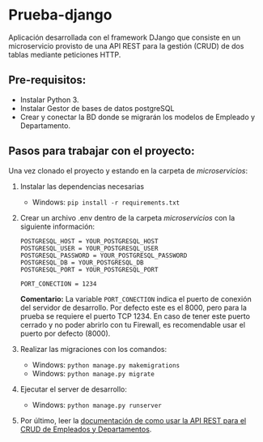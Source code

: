 # Prueba-django
Aplicación desarrollada con el framework DJango que consiste en un microservicio provisto de una API REST para la gestión (CRUD) de dos tablas mediante peticiones HTTP. 

## Pre-requisitos:
* Instalar Python 3.
* Instalar Gestor de bases de datos postgreSQL
* Crear y conectar la BD donde se migrarán los modelos de Empleado y Departamento.

## Pasos para trabajar con el proyecto:

Una vez clonado el proyecto y estando en la carpeta de _microservicios_:

1. Instalar las dependencias necesarias
    * Windows: `pip install -r requirements.txt`
2. Crear un archivo .env dentro de la carpeta _microservicios_ con la siguiente información:

      ```
      POSTGRESQL_HOST = YOUR_POSTGRESQL_HOST
      POSTGRESQL_USER = YOUR_POSTGRESQL_USER
      POSTGRESQL_PASSWORD = YOUR_POSTGRESQL_PASSWORD
      POSTGRESQL_DB = YOUR_POSTGRESQL_DB
      POSTGRESQL_PORT = YOUR_POSTGRESQL_PORT
      
      PORT_CONECTION = 1234
      ```
      __Comentario:__ La variable `PORT_CONECTION` indica el puerto de conexión del servidor de desarrollo. Por defecto este es el 8000, pero para la prueba se requiere el puerto TCP 1234. En caso de tener este puerto cerrado y no poder abrirlo con tu Firewall, es recomendable usar el puerto por defecto (8000).
      
3. Realizar las migraciones con los comandos:
      * Windows: `python manage.py makemigrations`
      * Windows: `python manage.py migrate`

4. Ejecutar el server de desarrollo:
      * Windows: `python manage.py runserver`
      
5. Por último, leer la [documentación de como usar la API REST para el CRUD de Empleados y Departamentos](https://github.com/luiseduardo23/Prueba-django/blob/main/Documentaci%C3%B3n%20del%20API%20REST%20para%20microservicios.pdf).
